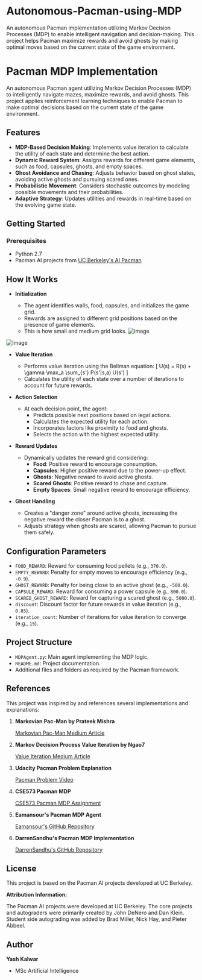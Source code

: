 # Autonomous-Pacman-using-MDP
An autonomous Pacman implementation utilizing Markov Decision Processes (MDP) to enable intelligent navigation and decision-making. This project helps Pacman maximize rewards and avoid ghosts by making optimal moves based on the current state of the game environment.

# Pacman MDP Implementation

An autonomous Pacman agent utilizing Markov Decision Processes (MDP) to intelligently navigate mazes, maximize rewards, and avoid ghosts. This project applies reinforcement learning techniques to enable Pacman to make optimal decisions based on the current state of the game environment.

## Features

- **MDP-Based Decision Making**: Implements value iteration to calculate the utility of each state and determine the best action.
- **Dynamic Reward System**: Assigns rewards for different game elements, such as food, capsules, ghosts, and empty spaces.
- **Ghost Avoidance and Chasing**: Adjusts behavior based on ghost states, avoiding active ghosts and pursuing scared ones.
- **Probabilistic Movement**: Considers stochastic outcomes by modeling possible movements and their probabilities.
- **Adaptive Strategy**: Updates utilities and rewards in real-time based on the evolving game state.

## Getting Started

### Prerequisites

- Python 2.7
- Pacman AI projects from [UC Berkeley's AI Pacman](http://ai.berkeley.edu/project_overview.html)

## How It Works

- **Initialization**

  - The agent identifies walls, food, capsules, and initializes the game grid.
  - Rewards are assigned to different grid positions based on the presence of game elements.
  - This is how small and medium grid looks.
![image](https://github.com/user-attachments/assets/940d26ad-6137-4a04-a440-4698745cbe42)

![image](https://github.com/user-attachments/assets/f7f60ffc-4e99-458b-8d3b-be75a4129274)


- **Value Iteration**

  - Performs value iteration using the Bellman equation:
    \[
    U(s) = R(s) + \gamma \max_a \sum_{s'} P(s'|s,a) U(s')
    \]
  - Calculates the utility of each state over a number of iterations to account for future rewards.

- **Action Selection**

  - At each decision point, the agent:
    - Predicts possible next positions based on legal actions.
    - Calculates the expected utility for each action.
    - Incorporates factors like proximity to food and ghosts.
    - Selects the action with the highest expected utility.

- **Reward Updates**

  - Dynamically updates the reward grid considering:
    - **Food**: Positive reward to encourage consumption.
    - **Capsules**: Higher positive reward due to the power-up effect.
    - **Ghosts**: Negative reward to avoid active ghosts.
    - **Scared Ghosts**: Positive reward to chase and capture.
    - **Empty Spaces**: Small negative reward to encourage efficiency.

- **Ghost Handling**

  - Creates a "danger zone" around active ghosts, increasing the negative reward the closer Pacman is to a ghost.
  - Adjusts strategy when ghosts are scared, allowing Pacman to pursue them safely.

## Configuration Parameters

- `FOOD_REWARD`: Reward for consuming food pellets (e.g., `370.0`).
- `EMPTY_REWARD`: Penalty for empty moves to encourage efficiency (e.g., `-0.9`).
- `GHOST_REWARD`: Penalty for being close to an active ghost (e.g., `-500.0`).
- `CAPSULE_REWARD`: Reward for consuming a power capsule (e.g., `800.0`).
- `SCARED_GHOST_REWARD`: Reward for capturing a scared ghost (e.g., `5000.0`).
- `discount`: Discount factor for future rewards in value iteration (e.g., `0.85`).
- `iteration_count`: Number of iterations for value iteration to converge (e.g., `15`).

## Project Structure

- `MDPAgent.py`: Main agent implementing the MDP logic.
- `README.md`: Project documentation.
- Additional files and folders as required by the Pacman framework.

## References

This project was inspired by and references several implementations and explanations:

1. **Markovian Pac-Man by Prateek Mishra**

   [Markovian Pac-Man Medium Article](https://prateek-mishra.medium.com/markovian-pac-man-8dd212c5a35c)

2. **Markov Decision Process Value Iteration by Ngao7**

   [Value Iteration Medium Article](https://medium.com/@ngao7/markov-decision-process-value-iteration-2d161d50a6ff)

3. **Udacity Pacman Problem Explanation**

   [Pacman Problem Video](https://youtu.be/3DxXFWsHpvU)

4. **CSE573 Pacman MDP**

   [CSE573 Pacman MDP Assignment](https://courses.cs.washington.edu/courses/cse573/17wi/pacman/ps3/mdp.html)

5. **Eamansour's Pacman MDP Agent**

   [Eamansour's GitHub Repository](https://github.com/eamansour/pacman/blob/main/mdpAgents.py)

6. **DarrenSandhu's Pacman MDP Implementation**

   [DarrenSandhu's GitHub Repository](https://github.com/DarrenSandhu/Pacman-Markov-Decision-Process)

## License

This project is based on the Pacman AI projects developed at UC Berkeley.

**Attribution Information:**

The Pacman AI projects were developed at UC Berkeley. The core projects and autograders were primarily created by John DeNero and Dan Klein. Student side autograding was added by Brad Miller, Nick Hay, and Pieter Abbeel.

## Author

**Yash Kalwar**

- MSc Artificial Intelligence
